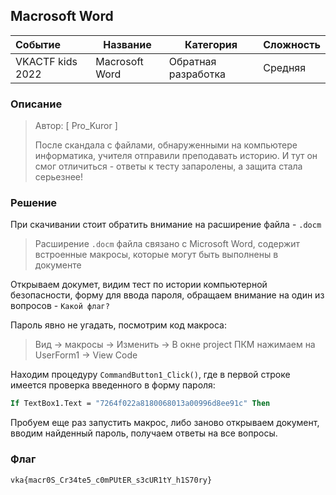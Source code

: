 ## Macrosoft Word

| Событие | Название | Категория | Сложность |
| :------ | ---- | ---- | ---- |
| VKACTF kids 2022 | Macrosoft Word | Обратная разработка | Средняя |

  
### Описание


> Автор: [ Pro_Kuror ]
>
> После скандала с файлами, обнаруженными на компьютере информатика, учителя отправили преподавать историю. И тут он смог отличиться - ответы к тесту запаролены, а защита стала серьезнее!



### Решение

При скачивании стоит обратить внимание на раcширение файла - `.docm`

> Расширение `.docm` файла связано с Microsoft Word, содержит встроенные макросы, которые могут быть выполнены в документе

Открываем докумет, видим тест по истории компьютерной безопасности, форму для ввода пароля, обращаем внимание на один из вопросов - `Какой флаг?`


Пароль явно не угадать, посмотрим код макроса: 

>Вид -> макросы -> Изменить -> В окне project ПКМ нажимаем на UserForm1 -> View Code

Находим процедуру `CommandButton1_Click()`, где в первой строке имеется проверка введенного в форму пароля:

```vb
If TextBox1.Text = "7264f022a8180068013a00996d8ee91c" Then
```


Пробуем еще раз запустить макрос, либо заново открываем документ, вводим найденный пароль, получаем ответы на все вопросы.


### Флаг


```
vka{macr0S_Cr34te5_c0mPUtER_s3cUR1tY_h1S70ry}
```
